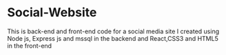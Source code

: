 # Social-Website
This is back-end and front-end code for a social media site I created using Node js, Express js and mssql in the backend and React,CSS3 and HTML5 in the front-end
